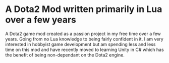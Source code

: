 # A Dota2 Mod written primarily in Lua over a few years
A Dota2 game mod created as a passion project in my free time over a few years. Going from no Lua knowledge to being fairly confident in it.
I am very interested in hobbyist game development but am spending less and less time on this mod and have recently moved to learning Unity in C# which has the benefit of being non-dependant on the Dota2 engine.
